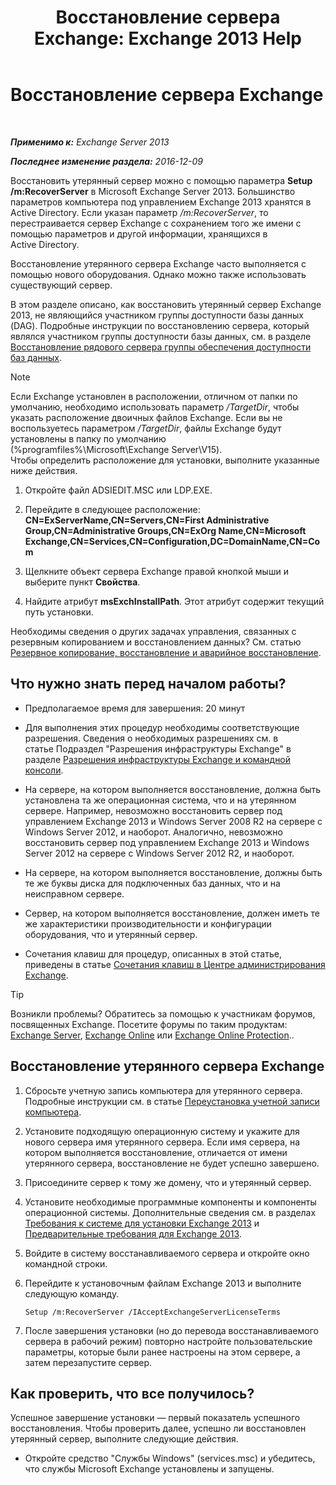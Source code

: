 ﻿---
title: 'Восстановление сервера Exchange: Exchange 2013 Help'
TOCTitle: Восстановление сервера Exchange
ms:assetid: 46e9a1cf-b64c-43c3-a898-6171176da761
ms:mtpsurl: https://technet.microsoft.com/ru-ru/library/Dd876880(v=EXCHG.150)
ms:contentKeyID: 50487990
ms.date: 04/30/2018
mtps_version: v=EXCHG.150
ms.translationtype: HT
---

# Восстановление сервера Exchange

 

_**Применимо к:** Exchange Server 2013_

_**Последнее изменение раздела:** 2016-12-09_

Восстановить утерянный сервер можно с помощью параметра **Setup /m:RecoverServer** в Microsoft Exchange Server 2013. Большинство параметров компьютера под управлением Exchange 2013 хранятся в Active Directory. Если указан параметр */m:RecoverServer*, то перестраивается сервер Exchange с сохранением того же имени с помощью параметров и другой информации, хранящихся в Active Directory.

Восстановление утерянного сервера Exchange часто выполняется с помощью нового оборудования. Однако можно также использовать существующий сервер.

В этом разделе описано, как восстановить утерянный сервер Exchange 2013, не являющийся участником группы доступности базы данных (DAG). Подробные инструкции по восстановлению сервера, который являлся участником группы доступности базы данных, см. в разделе [Восстановление рядового сервера группы обеспечения доступности баз данных](recover-a-database-availability-group-member-server-exchange-2013-help.md).

> [!NOTE]  
> Если Exchange установлен в расположении, отличном от папки по умолчанию, необходимо использовать параметр <em>/TargetDir</em>, чтобы указать расположение двоичных файлов Exchange. Если вы не воспользуетесь параметром <em>/TargetDir</em>, файлы Exchange будут установлены в папку по умолчанию (%programfiles%\Microsoft\Exchange Server\V15).<br />
Чтобы определить расположение для установки, выполните указанные ниже действия.
<ol>
<li><p>Откройте файл ADSIEDIT.MSC или LDP.EXE.</p></li>
<li><p>Перейдите в следующее расположение: <strong>CN=ExServerName,CN=Servers,CN=First Administrative Group,CN=Administrative Groups,CN=ExOrg Name,CN=Microsoft Exchange,CN=Services,CN=Configuration,DC=DomainName,CN=Com</strong></p></li>
<li><p>Щелкните объект сервера Exchange правой кнопкой мыши и выберите пункт <strong>Свойства</strong>.</p></li>
<li><p>Найдите атрибут <strong>msExchInstallPath</strong>. Этот атрибут содержит текущий путь установки.</p></li>
</ol>


Необходимы сведения о других задачах управления, связанных с резервным копированием и восстановлением данных? См. статью [Резервное копирование, восстановление и аварийное восстановление](backup-restore-and-disaster-recovery-exchange-2013-help.md).

## Что нужно знать перед началом работы?

  - Предполагаемое время для завершения: 20 минут

  - Для выполнения этих процедур необходимы соответствующие разрешения. Сведения о необходимых разрешениях см. в статье Подраздел "Разрешения инфраструктуры Exchange" в разделе [Разрешения инфраструктуры Exchange и командной консоли](exchange-and-shell-infrastructure-permissions-exchange-2013-help.md).

  - На сервере, на котором выполняется восстановление, должна быть установлена та же операционная система, что и на утерянном сервере. Например, невозможно восстановить сервер под управлением Exchange 2013 и Windows Server 2008 R2 на сервере с Windows Server 2012, и наоборот. Аналогично, невозможно восстановить сервер под управлением Exchange 2013 и Windows Server 2012 на сервере с Windows Server 2012 R2, и наоборот.

  - На сервере, на котором выполняется восстановление, должны быть те же буквы диска для подключенных баз данных, что и на неисправном сервере.

  - Сервер, на котором выполняется восстановление, должен иметь те же характеристики производительности и конфигурации оборудования, что и утерянный сервер.

  - Сочетания клавиш для процедур, описанных в этой статье, приведены в статье [Сочетания клавиш в Центре администрирования Exchange](keyboard-shortcuts-in-the-exchange-admin-center-exchange-online-protection-help.md).

> [!TIP]  
> Возникли проблемы? Обратитесь за помощью к участникам форумов, посвященных Exchange. Посетите форумы по таким продуктам: <a href="https://go.microsoft.com/fwlink/p/?linkid=60612">Exchange Server</a>, <a href="https://go.microsoft.com/fwlink/p/?linkid=267542">Exchange Online</a> или <a href="https://go.microsoft.com/fwlink/p/?linkid=285351">Exchange Online Protection</a>..


## Восстановление утерянного сервера Exchange

1.  Сбросьте учетную запись компьютера для утерянного сервера. Подробные инструкции см. в статье [Переустановка учетной записи компьютера](https://go.microsoft.com/fwlink/p/?linkid=165388).

2.  Установите подходящую операционную систему и укажите для нового сервера имя утерянного сервера. Если имя сервера, на котором выполняется восстановление, отличается от имени утерянного сервера, восстановление не будет успешно завершено.

3.  Присоедините сервер к тому же домену, что и утерянный сервер.

4.  Установите необходимые программные компоненты и компоненты операционной системы. Дополнительные сведения см. в разделах [Требования к системе для установки Exchange 2013](exchange-2013-system-requirements-exchange-2013-help.md) и [Предварительные требования для Exchange 2013](exchange-2013-prerequisites-exchange-2013-help.md).

5.  Войдите в систему восстанавливаемого сервера и откройте окно командной строки.

6.  Перейдите к установочным файлам Exchange 2013 и выполните следующую команду.
    
        Setup /m:RecoverServer /IAcceptExchangeServerLicenseTerms

7.  После завершения установки (но до перевода восстанавливаемого сервера в рабочий режим) повторно настройте пользовательские параметры, которые были ранее настроены на этом сервере, а затем перезапустите сервер.

## Как проверить, что все получилось?

Успешное завершение установки — первый показатель успешного восстановления. Чтобы проверить далее, успешно ли восстановлен утерянный сервер, выполните следующие действия.

  - Откройте средство "Службы Windows" (services.msc) и убедитесь, что службы Microsoft Exchange установлены и запущены.

